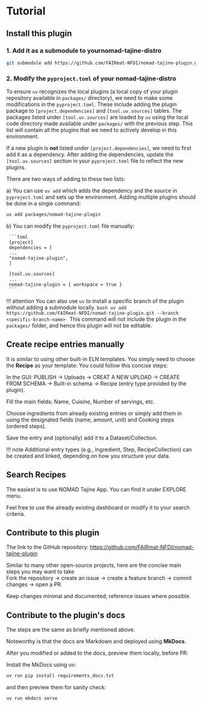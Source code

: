 # Tutorial


## Install this plugin

### 1. Add it as a submodule to yournomad-tajine-distro
   ```bash
   git submodule add https://github.com/FAIRmat-NFDI/nomad-tajine-plugin.git packages/nomad-tajine-plugin
   ```
### 2. Modify the `pyproject.toml` of your nomad-tajine-distro

To ensure `uv` recognizes the local plugins (a local copy of your plugin repository available in `packages/` directory), we need to make some modifications in the `pyproject.toml`.  These include adding the plugin package to `[project.dependencies]` and `[tool.uv.sources]` tables. The packages listed under `[tool.uv.sources]` are loaded by `uv` using the local code directory made available under `packages/` with the previous step. This list will contain all the plugins that we need to actively develop in this environment.

If a new plugin is **not** listed under `[project.dependencies]`, we need to first add it as a dependency. After adding the dependencies, update the `[tool.uv.sources]` section in your `pyproject.toml` file to reflect the new plugins.

There are two ways of adding to these two lists:

   a) You can use `uv add` which adds the dependency and the source in `pyproject.toml` and sets up the environment.  Adding multiple plugins should be done in a single command:
   ```bash
   uv add packages/nomad-tajine-plugin
   ```
   b) You can modify the `pyproject.toml` file manually:

     ```toml
     [project]
     dependencies = [
     ...
     "nomad-tajine-plugin",
     ]

     [tool.uv.sources]
     ...
     nomad-tajine-plugin = { workspace = true }
     ```

!!! attention
    You can also use `uv` to install a specific branch of the plugin without adding a submodule locally.
    ```bash
    uv add https://github.com/FAIRmat-NFDI/nomad-tajine-plugin.git --branch <specific-branch-name>
    ```
    This command will not include the plugin in the `packages/` folder, and hence this plugin will not be editable.


## Create recipe entries manually

It is similar to using other built-in ELN templates. You simply need to choose the **Recipe** as your template: You could follow this concise steps:

In the GUI: PUBLISH → Uploads → CREAT A NEW UPLOAD → CREATE FROM SCHEMA → Built-in schema → Recipe (entry type provided by the plugin).

Fill the main fields: Name, Cuisine, Number of servings, etc.

Choose ingredients from already existing entries or simply add them in using the designated fields (name, amount, unit) and Cooking steps (ordered steps).

Save the entry and (optionally) add it to a Dataset/Collection.

!!! note
Additional entry types (e.g., Ingredient, Step, RecipeCollection) can be created and linked, depending on how you structure your data.


## Search Recipes

The easiest is to use NOMAD Tajine App. You can find it under EXPLORE menu.

Feel free to use the already existing dashboard or modify it to your search criteria. 

## Contribute to this plugin

The link to the GitHub repository: https://github.com/FAIRmat-NFDI/nomad-tajine-plugin

Similar to many other open-source projects, here are the concise main steps you may want to take  
Fork the repository → create an issue → create a feature branch → commit changes → open a PR.

Keep changes minimal and documented; reference issues where possible.

## Contribute to the plugin's docs

The steps are the same as briefly mentioned above.

Noteworthy is that the docs are Markdown and deployed using **MkDocs**.

After you modified or added to the docs, preview them locally, before PR:

Install the MkDocs using uv: 

```bash
uv run pip install requirements_docs.txt
```
and then preview them for sanity check:

```bash
uv run mkdocs serve
```